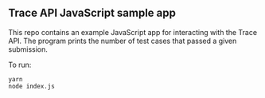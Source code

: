## Trace API JavaScript sample app

This repo contains an example JavaScript app for interacting with the Trace API. The program prints the number of test cases that passed a given submission.

To run:

```
yarn
node index.js
```